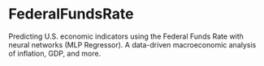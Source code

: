 # FederalFundsRate
Predicting U.S. economic indicators using the Federal Funds Rate with neural networks (MLP Regressor). A data-driven macroeconomic analysis of inflation, GDP, and more.
